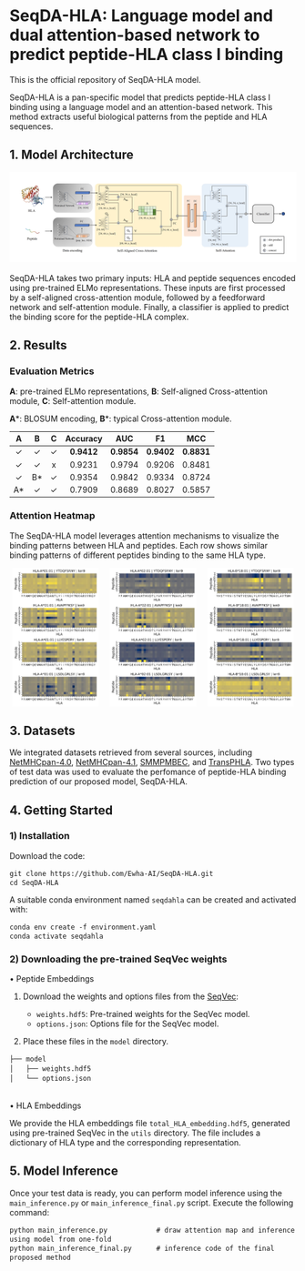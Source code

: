# SeqDA-HLA: Language model and dual attention-based network to predict peptide-HLA class I binding

This is the official repository of SeqDA-HLA model.

SeqDA-HLA is a pan-specific model that predicts peptide-HLA class I binding using a language model and an attention-based network. This method extracts useful biological patterns from the peptide and HLA sequences.

## 1. Model Architecture
<div style="padding: 20px 20px 10px 20px; margin-bottom: 20px; background-color: white; display: inline-block;">
  <img src="Model.jpg" alt="overview">
</div>
<br/>
SeqDA-HLA takes two primary inputs: HLA and peptide sequences encoded using pre-trained ELMo representations. These inputs are first processed by a self-aligned cross-attention module, followed by a feedforward network and self-attention module. Finally, a classifier is applied to predict the binding score for the peptide-HLA complex.


## 2. Results
### **Evaluation Metrics**
**A**: pre-trained ELMo representations, **B**: Self-aligned Cross-attention module, **C**: Self-attention module.

**A***: BLOSUM encoding, **B***: typical Cross-attention module.

|   A   |   B   |   C   | Accuracy  |   AUC    |   F1     |   MCC    |
|:-----:|:-----:|:-----:|:---------:|:--------:|:--------:|:--------:|
|   ✓   |   ✓   |   ✓   | **0.9412** | **0.9854** | **0.9402** | **0.8831** |
|   ✓   |   ✓   |   x   |   0.9231  |  0.9794  |  0.9206  |  0.8481  |
|   ✓   |   B*  |   ✓   |   0.9354  |  0.9842   |  0.9334  |  0.8724  |
|   A*  |   ✓   |   ✓   |   0.7909  |  0.8689  |  0.8027  |  0.5857  |

### **Attention Heatmap**
The SeqDA-HLA model leverages attention mechanisms to visualize the binding patterns between HLA and peptides. Each row shows similar binding patterns of different peptides binding to the same HLA type.
<p align="center" style="display: flex; justify-content: center; margin: 0;">
  <img src="out_HLA-A0101.jpg" alt="heatmap" width="30%" style="margin: 0; padding-right: 20px;"/>
  <img src="out_HLA-A0201.jpg" alt="heatmap" width="30%" style="margin: 0; padding-right: 20px;"/>
  <img src="out_HLA-B1801.jpg" alt="heatmap" width="30%" style="margin: 0; padding-right: 0;"/>
</p>

## 3. Datasets
We integrated datasets retrieved from several sources, including [NetMHCpan-4.0](https://services.healthtech.dtu.dk/suppl/immunology/NetMHCpan-4.0/), [NetMHCpan-4.1](https://services.healthtech.dtu.dk/suppl/immunology/NAR_NetMHCpan_NetMHCIIpan/), [SMMPMBEC](http://tools.iedb.org/mhci/download/), and [TransPHLA](https://github.com/a96123155/TransPHLA-AOMP/tree/master/Dataset). Two types of test data was used to evaluate the perfomance of peptide-HLA binding prediction of our proposed model, SeqDA-HLA.

## 4. Getting Started
### 1) Installation
Download the code:
```
git clone https://github.com/Ewha-AI/SeqDA-HLA.git
cd SeqDA-HLA
```

A suitable conda environment named `seqdahla` can be created and activated with:
```
conda env create -f environment.yaml
conda activate seqdahla
```

### 2) Downloading the pre-trained SeqVec weights

• Peptide Embeddings

 1. Download the weights and options files from the [SeqVec](https://github.com/rostlab/SeqVec):
    - `weights.hdf5`: Pre-trained weights for the SeqVec model.
    - `options.json`: Options file for the SeqVec model.

2. Place these files in the `model` directory.
```bash
├── model
│   ├── weights.hdf5
│   └── options.json
```
<br/>
• HLA Embeddings

We provide the HLA embeddings file `total_HLA_embedding.hdf5`, generated using pre-trained SeqVec in the `utils` directory.
The file includes a dictionary of HLA type and the corresponding representation.

## 5. Model Inference
Once your test data is ready, you can perform model inference using the `main_inference.py` or `main_inference_final.py` script. Execute the following command:

```
python main_inference.py            # draw attention map and inference using model from one-fold
python main_inference_final.py      # inference code of the final proposed method
```
